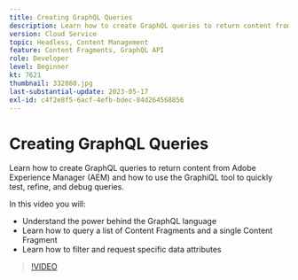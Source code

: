 ```yaml
---
title: Creating GraphQL Queries
description: Learn how to create GraphQL queries to return content from Adobe Experience Manager (AEM) and how to use the GraphiQL tool to quickly test, refine, and debug queries.
version: Cloud Service
topic: Headless, Content Management
feature: Content Fragments, GraphQL API
role: Developer
level: Beginner
kt: 7621
thumbnail: 332860.jpg
last-substantial-update: 2023-05-17
exl-id: c4f2e8f5-6acf-4efb-bdec-84d264568856
---
```

# Creating GraphQL Queries

Learn how to create GraphQL queries to return content from Adobe Experience Manager (AEM) and how to use the GraphiQL tool to quickly test, refine, and debug queries.

In this video you will:

+ Understand the power behind the GraphQL language
+ Learn how to query a list of Content Fragments and a single Content Fragment
+ Learn how to filter and request specific data attributes

>[!VIDEO](https://video.tv.adobe.com/v/332860?quality=12&learn=on)


